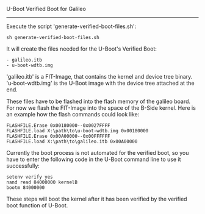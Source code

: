 U-Boot Verified Boot for Galileo

--------------------------------

Execute the script 'generate-verified-boot-files.sh':

	sh generate-verified-boot-files.sh

It will create the files needed for the U-Boot's Verified Boot:

	- galileo.itb
	- u-boot-wdtb.img

'galileo.itb' is a FIT-Image, that contains the kernel and device tree binary.
'u-boot-wdtb.img' is the U-Boot image with the device tree attached at the end.


These files have to be flashed into the flash memory of the galileo board.
For now we flash the FIT-Image into the space of the B-Side kernel. 
Here is an example how the flash commands could look like:

	FLASHFILE.Erase 0x00180000--0x0027FFFF
	FLASHFILE.load X:\path\to\u-boot-wdtb.img 0x00180000
	FLASHFILE.Erase 0x00A00000--0x00FFFFFF
	FLASHFILE.load X:\path\to\galileo.itb 0x00A00000


Currently the boot process is not automated for the verified boot, so you have to enter the following code in the U-Boot command line to use it successfully:

	setenv verify yes
	nand read 84000000 kernelB
	bootm 84000000


These steps will boot the kernel after it has been verified by the verified boot function of U-Boot.
